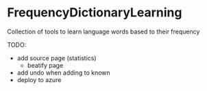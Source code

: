 # FrequencyDictionaryLearning
Collection of tools to learn language words based to their frequency


TODO:
- add source page (statistics)
  - beatify page
- add undo when adding to known
- deploy to azure